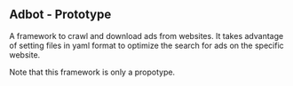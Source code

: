 ## Adbot - Prototype

A framework to crawl and download ads from websites. It takes advantage of setting files in yaml format to optimize the search for ads on the specific website.

Note that this framework is only a propotype.
